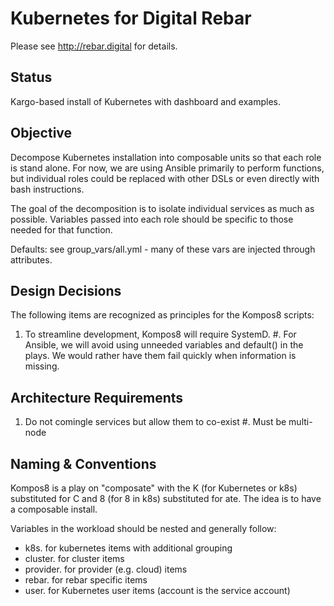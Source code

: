 Kubernetes for Digital Rebar
============================ 

Please see http://rebar.digital for details.

Status
------

Kargo-based install of Kubernetes with dashboard and examples.

Objective
---------

Decompose Kubernetes installation into composable units so that each role is stand alone.  For now, we are using Ansible primarily to perform functions, but individual roles could be replaced with other DSLs or even directly with bash instructions.

The goal of the decomposition is to isolate individual services as much as possible.  Variables passed into each role should be specific to those needed for that function.

Defaults: see group_vars/all.yml - many of these vars are injected
through attributes.

Design Decisions
----------------

The following items are recognized as principles for the Kompos8 scripts:

  1. To streamline development, Kompos8 will require SystemD.
  #. For Ansible, we will avoid using unneeded variables and default() in the plays.  We would rather have them fail quickly when information is missing.

Architecture Requirements
-------------------------

  1. Do not comingle services but allow them to co-exist
  #. Must be multi-node

Naming & Conventions
--------------------

Kompos8 is a play on "composate" with the K (for Kubernetes or k8s) substituted for C and 8 (for 8 in k8s) substituted for ate.  The idea is to have a composable install.

Variables in the workload should be nested and generally follow:

  * k8s. for kubernetes items with additional grouping
  * cluster. for cluster items
  * provider. for provider (e.g. cloud) items
  * rebar. for rebar specific items
  * user. for Kubernetes user items (account is the service account)

